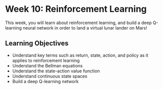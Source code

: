 # Week 10: Reinforcement Learning

This week, you will learn about reinforcement learning, and build a deep Q-learning neural network in order to land a virtual lunar lander on Mars!

## Learning Objectives

* Understand key terms such as return, state, action, and policy as it applies to reinforcement learning
* Understand the Bellman equations
* Understand the state-action value function
* Understand continuous state spaces
* Build a deep Q-learning network